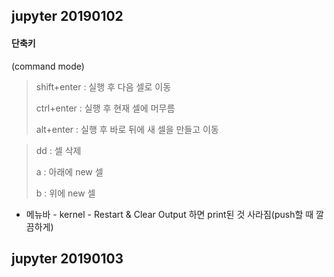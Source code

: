 ## jupyter 20190102

#### 단축키

(command mode)

> shift+enter : 실행 후 다음 셀로 이동
>
> ctrl+enter : 실행 후 현재 셀에 머무름
>
> alt+enter : 실행 후 바로 뒤에 새 셀을 만들고 이동

> dd : 셀 삭제
>
> a : 아래에 new 셀
>
> b : 위에 new 셀

- 메뉴바 - kernel - Restart & Clear Output 하면 print된 것 사라짐(push할 때 깔끔하게)



## jupyter 20190103

